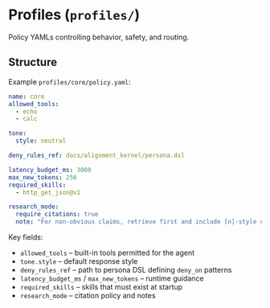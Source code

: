 # Profiles (`profiles/`)

Policy YAMLs controlling behavior, safety, and routing.

## Structure
Example `profiles/core/policy.yaml`:
```yaml
name: core
allowed_tools:
  - echo
  - calc

tone:
  style: neutral

deny_rules_ref: docs/alignment_kernel/persona.dsl

latency_budget_ms: 3000
max_new_tokens: 256
required_skills:
  - http_get_json@v1

research_mode:
  require_citations: true
  note: "For non-obvious claims, retrieve first and include [n]-style citations."
```
Key fields:
- `allowed_tools` – built-in tools permitted for the agent
- `tone.style` – default response style
- `deny_rules_ref` – path to persona DSL defining `deny_on` patterns
- `latency_budget_ms` / `max_new_tokens` – runtime guidance
- `required_skills` – skills that must exist at startup
- `research_mode` – citation policy and notes
